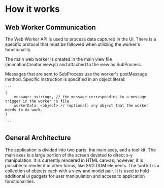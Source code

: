 # How it works

## Web Worker Communication

The Web Worker API is used to process data captured in the UI. 
There is a specific protocol that must be followed when utilizing the worker's functionality. 

The main web worker is created in the main view file (animationCreator.view.js) and attached
to the view as SubProcess. 

Messages that are sent to SubProcess use the worker's postMessage method. Specific instruction 
is specified in an object literal:

    ```
    {
        message: <string>, // the message corresponding to a message trigger in the worker js file
        workerData: <object> // (optional) any object that the worker needs to do work. 
    }

    ```

## General Architecture

The application is divided into two parts: the main axes, and a tool kit. The main axes is a 
large portion of the screen devoted to direct x-y manipulation. It is currently rendered in 
HTML canvas; however, it is possible to render it in other forms, like SVG DOM elements. 
The tool kit is a collection of objects each with a view and model pair. It is used to hold 
additional ui gadgets for user manipulation and access to application functionalities. 

